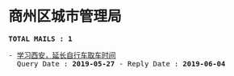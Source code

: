 # 商州区城市管理局
<pre><b>TOTAL MAILS : 1</b></pre>
<pre>
- <a href="../../categories/mails/5287.md">学习西安，延长自行车取车时间</a><br/>  Query Date : <b>2019-05-27</b> - Reply Date : <b>2019-06-04</b>
</pre>
